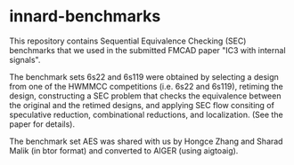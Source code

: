 # innard-benchmarks

This repository contains Sequential Equivalence Checking (SEC) benchmarks that we used in the submitted FMCAD paper "IC3 with internal signals".

The benchmark sets 6s22 and 6s119 were obtained by selecting a design from one of the HWMMCC competitions (i.e. 6s22 and 6s119), retiming the design, constructing a SEC problem that checks the equivalence between the original and the retimed designs, and applying SEC flow consiting of speculative reduction, combinational reductions, and localization. (See the paper for details).

The benchmark set AES was shared with us by Hongce Zhang and Sharad Malik (in btor format) and converted to AIGER (using aigtoaig).

